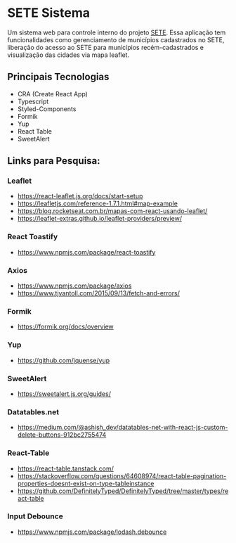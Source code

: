 # SETE Sistema

Um sistema web para controle interno do projeto [SETE](https://github.com/marcosroriz/sete). Essa aplicação tem funcionalidades como gerenciamento de municípios cadastrados no SETE, liberação do acesso ao SETE para municípios recém-cadastrados e visualização das cidades via mapa leaflet.

## Principais Tecnologias

* CRA (Create React App)
* Typescript
* Styled-Components
* Formik
* Yup
* React Table
* SweetAlert

## Links para Pesquisa:

### Leaflet

- https://react-leaflet.js.org/docs/start-setup
- https://leafletjs.com/reference-1.7.1.html#map-example
- https://blog.rocketseat.com.br/mapas-com-react-usando-leaflet/
- https://leaflet-extras.github.io/leaflet-providers/preview/

### React Toastify

- https://www.npmjs.com/package/react-toastify

### Axios

- https://www.npmjs.com/package/axios
- https://www.tjvantoll.com/2015/09/13/fetch-and-errors/

### Formik

- https://formik.org/docs/overview

### Yup

- https://github.com/jquense/yup

### SweetAlert

- https://sweetalert.js.org/guides/

### Datatables.net

- https://medium.com/@ashish_dev/datatables-net-with-react-js-custom-delete-buttons-912bc2755474

### React-Table

- https://react-table.tanstack.com/
- https://stackoverflow.com/questions/64608974/react-table-pagination-properties-doesnt-exist-on-type-tableinstance
- https://github.com/DefinitelyTyped/DefinitelyTyped/tree/master/types/react-table

### Input Debounce

- https://www.npmjs.com/package/lodash.debounce
